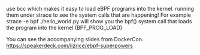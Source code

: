 use bcc which makes it easy to load eBPF programs into the kernel.
running them under strace to see the system calls that are happening! For example strace -e bpf ./hello_world.py will show you the bpf() system call that loads the program into the kernel (BPF_PROG_LOAD)

You can see the accompanying slides from DockerCon.
https://speakerdeck.com/lizrice/ebpf-superpowers


